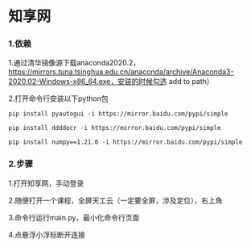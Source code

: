 # 知享网

### 1.依赖

1.通过清华镜像源下载anaconda2020.2，https://mirrors.tuna.tsinghua.edu.cn/anaconda/archive/Anaconda3-2020.02-Windows-x86_64.exe，安装的时候勾选 add to path）

2.打开命令行安装以下python包

```shell
pip install pyautogui -i https://mirror.baidu.com/pypi/simple 

pip install ddddocr -i https://mirror.baidu.com/pypi/simple

pip install numpy==1.21.6 -i https://mirror.baidu.com/pypi/simple
```

### 2.步骤

1.打开知享网，手动登录

2.随便打开一个课程，全屏天工云（一定要全屏，涉及定位），右上角

3.命令行运行main.py，最小化命令行页面

4.点悬浮小浮标断开连接
